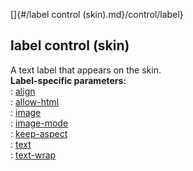 []{#/label control (skin).md}/control/label}    
## label control (skin)    
A text label that appears on the skin.    
**Label-specific parameters:**    
:   [align](/%7Bskin%7D/param/align)    
:   [allow-html](/%7Bskin%7D/param/allow-html)    
:   [image](/%7Bskin%7D/param/image)    
:   [image-mode](/%7Bskin%7D/param/image-mode)    
:   [keep-aspect](/%7Bskin%7D/param/keep-aspect)    
:   [text](/%7Bskin%7D/param/text)    
:   [text-wrap](/%7Bskin%7D/param/text-wrap)  